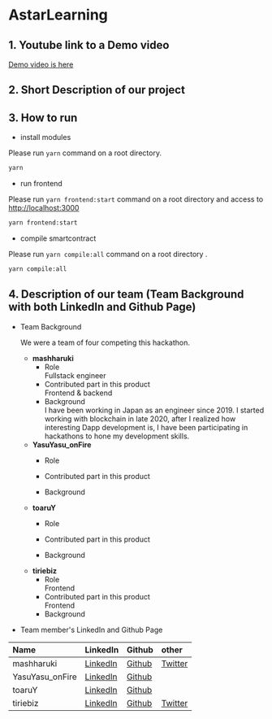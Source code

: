 # AstarLearning

## 1. Youtube link to a Demo video 

[Demo video is here]()

## 2. Short Description of our project



## 3. How to run 

- install modules

Please run `yarn` command on a root directory.

```bash
yarn
```

- run frontend

Please run `yarn frontend:start` command on a root directory and access to [http://localhost:3000](http://localhost:3000)

```bash
yarn frontend:start
```

- compile smartcontract

Please run `yarn compile:all` command on a root directory .

```bash
yarn compile:all
```

## 4. Description of our team (Team Background with both LinkedIn and Github Page)

- Team Background

  We were a team of four competing this hackathon.

  - <strong>mashharuki</strong>
    - Role  
      Fullstack engineer
    - Contributed part in this product  
      Frontend & backend
    - Background  
      I have been working in Japan as an engineer since 2019.   I started working with blockchain in late 2020, after I realized how interesting Dapp development is, I have been participating in hackathons to hone my development skills.
   - <strong>YasuYasu_onFire</strong>
      - Role  
      
      - Contributed part in this product  
      
      - Background  
   - <strong>toaruY</strong>
      - Role  
      
      - Contributed part in this product  
      
      - Background  
   - <strong>tiriebiz</strong>
      - Role  
        Frontend
      - Contributed part in this product  
        Frontend
      - Background  
      
- Team member's LinkedIn and Github Page

|Name|LinkedIn|Github|other|
|:----|:----|:----|:----|
|mashharuki|[LinkedIn](https://www.linkedin.com/in/haruki-kondo-517073204/)|[Github](https://github.com/mashharuki)|[Twitter](https://twitter.com/HARUKI05758694)|
|YasuYasu_onFire|[LinkedIn](https://www.linkedin.com/in/yasuo-suzuki-89b82920a/?trk=public-profile-join-page)|[Github](https://github.com/YasuYasuonFire)|[]()|
|toaruY |[LinkedIn](https://www.linkedin.com/in/yutaro-sakamoto-588158276/)|[Github](https://github.com/Yutar0-Sakam0t0)|[]()|
|tiriebiz|[LinkedIn](https://www.linkedin.com/in/tiriebiz/)|[Github](https://github.com/tiriebiz)|[Twitter](https://twitter.com/tiriebiz)|
